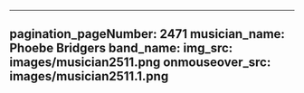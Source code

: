 ------
pagination_pageNumber: 2471
musician_name: Phoebe Bridgers
band_name: 
img_src: images/musician2511.png
onmouseover_src: images/musician2511.1.png
------